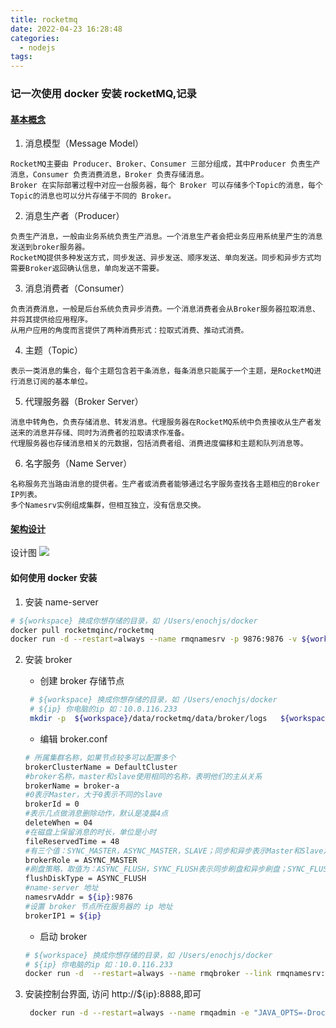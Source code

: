 ```yaml
---
title: rocketmq
date: 2022-04-23 16:28:48
categories:
  - nodejs
tags:
---
```


### 记一次使用 docker 安装 rocketMQ,记录

#### [基本概念](https://github.com/apache/rocketmq/blob/master/docs/cn/concept.md)

1. 消息模型（Message Model）

```dotnetcli
RocketMQ主要由 Producer、Broker、Consumer 三部分组成，其中Producer 负责生产消息，Consumer 负责消费消息，Broker 负责存储消息。
Broker 在实际部署过程中对应一台服务器，每个 Broker 可以存储多个Topic的消息，每个Topic的消息也可以分片存储于不同的 Broker。
```

2. 消息生产者（Producer）

```dotnetcli
负责生产消息，一般由业务系统负责生产消息。一个消息生产者会把业务应用系统里产生的消息发送到broker服务器。
RocketMQ提供多种发送方式，同步发送、异步发送、顺序发送、单向发送。同步和异步方式均需要Broker返回确认信息，单向发送不需要。
```

3. 消息消费者（Consumer）

```dotnetcli
负责消费消息，一般是后台系统负责异步消费。一个消息消费者会从Broker服务器拉取消息、并将其提供给应用程序。
从用户应用的角度而言提供了两种消费形式：拉取式消费、推动式消费。
```

4. 主题（Topic）

```dotnetcli
表示一类消息的集合，每个主题包含若干条消息，每条消息只能属于一个主题，是RocketMQ进行消息订阅的基本单位。
```

5.  代理服务器（Broker Server）

```dotnetcli
消息中转角色，负责存储消息、转发消息。代理服务器在RocketMQ系统中负责接收从生产者发送来的消息并存储、同时为消费者的拉取请求作准备。
代理服务器也存储消息相关的元数据，包括消费者组、消费进度偏移和主题和队列消息等。
```

6. 名字服务（Name Server）

```dotnetcli
名称服务充当路由消息的提供者。生产者或消费者能够通过名字服务查找各主题相应的Broker IP列表。
多个Namesrv实例组成集群，但相互独立，没有信息交换。
```

#### [架构设计](https://github.com/apache/rocketmq/blob/master/docs/cn/architecture.md)

设计图
![](rocketmq-architecture-1.jpg)

#### 如何使用 docker 安装

1. 安装 name-server

```bash
# ${workspace} 换成你想存储的目录，如 /Users/enochjs/docker
docker pull rocketmqinc/rocketmq
docker run -d --restart=always --name rmqnamesrv -p 9876:9876 -v ${workspace}/data/rocketmq/log:/root/logs -v ${workspace}/data/rocketmq/store:/root/store -e "MAX_POSSIBLE_HEAP=100000000" rocketmqinc/rocketmq sh mqnamesrv
```

2. 安装 broker

   - 创建 broker 存储节点

   ```bash
    # ${workspace} 换成你想存储的目录，如 /Users/enochjs/docker
    # ${ip} 你电脑的ip 如：10.0.116.233
    mkdir -p  ${workspace}/data/rocketmq/data/broker/logs   ${workspace}/data/rocketmq/data/broker/store ${workspace}/data/rocketmq/conf
   ```

   - 编辑 broker.conf

   ```bash
   # 所属集群名称，如果节点较多可以配置多个
   brokerClusterName = DefaultCluster
   #broker名称，master和slave使用相同的名称，表明他们的主从关系
   brokerName = broker-a
   #0表示Master，大于0表示不同的slave
   brokerId = 0
   #表示几点做消息删除动作，默认是凌晨4点
   deleteWhen = 04
   #在磁盘上保留消息的时长，单位是小时
   fileReservedTime = 48
   #有三个值：SYNC_MASTER，ASYNC_MASTER，SLAVE；同步和异步表示Master和Slave之间同步数据的机制；
   brokerRole = ASYNC_MASTER
   #刷盘策略，取值为：ASYNC_FLUSH，SYNC_FLUSH表示同步刷盘和异步刷盘；SYNC_FLUSH消息写入磁盘后才返回成功状态，ASYNC_FLUSH不需要；
   flushDiskType = ASYNC_FLUSH
   #name-server 地址
   namesrvAddr = ${ip}:9876
   #设置 broker 节点所在服务器的 ip 地址
   brokerIP1 = ${ip}
   ```

   - 启动 broker

   ```bash
   # ${workspace} 换成你想存储的目录，如 /Users/enochjs/docker
   # ${ip} 你电脑的ip 如：10.0.116.233
   docker run -d  --restart=always --name rmqbroker --link rmqnamesrv:namesrv -p 10911:10911 -p 10909:10909 -v ${workspace}/data/rocketmq/data/broker/logs:/root/logs -v  ${workspace}/data/rocketmq/data/broker/store:/root/store -v ${workspace}/data/rocketmq/conf/broker.conf:/opt/rocketmq/conf/broker.conf -e "NAMESRV_ADDR=${ip}:9876" -e "MAX_POSSIBLE_HEAP=200000000" rocketmqinc/rocketmq sh mqbroker -c /opt/rocketmq/conf/broker.conf
   ```

3. 安装控制台界面, 访问 http://${ip}:8888,即可
   ```bash
    docker run -d --restart=always --name rmqadmin -e "JAVA_OPTS=-Drocketmq.namesrv.addr=${ip}:9876 -Dcom.rocketmq.sendMessageWithVIPChannel=false" -p 8888:8080 pangliang/rocketmq-console-ng
   ```

